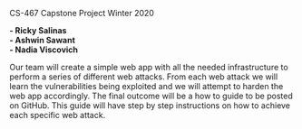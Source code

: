 
CS-467 Capstone Project   Winter 2020  
   
**- Ricky Salinas**  
**- Ashwin Sawant**  
**- Nadia Viscovich**  

Our team will create a simple web app with all the needed infrastructure to perform a series of different web attacks.
From each web attack we will learn the vulnerabilities being exploited and we will attempt to harden the web app accordingly.
The final outcome will be a how to guide to be posted on GitHub. This guide will have step by step instructions on how to 
achieve each specific web attack.
